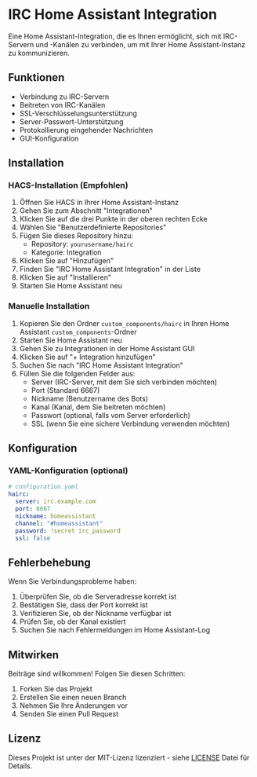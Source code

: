 # IRC Home Assistant Integration

Eine Home Assistant-Integration, die es Ihnen ermöglicht, sich mit IRC-Servern und -Kanälen zu verbinden, um mit Ihrer Home Assistant-Instanz zu kommunizieren.

## Funktionen

- Verbindung zu IRC-Servern
- Beitreten von IRC-Kanälen
- SSL-Verschlüsselungsunterstützung
- Server-Passwort-Unterstützung
- Protokollierung eingehender Nachrichten
- GUI-Konfiguration

## Installation

### HACS-Installation (Empfohlen)

1. Öffnen Sie HACS in Ihrer Home Assistant-Instanz
2. Gehen Sie zum Abschnitt "Integrationen"
3. Klicken Sie auf die drei Punkte in der oberen rechten Ecke
4. Wählen Sie "Benutzerdefinierte Repositories"
5. Fügen Sie dieses Repository hinzu:
   - Repository: `yourusername/hairc`
   - Kategorie: Integration
6. Klicken Sie auf "Hinzufügen"
7. Finden Sie "IRC Home Assistant Integration" in der Liste
8. Klicken Sie auf "Installieren"
9. Starten Sie Home Assistant neu

### Manuelle Installation

1. Kopieren Sie den Ordner `custom_components/hairc` in Ihren Home Assistant `custom_components`-Ordner
2. Starten Sie Home Assistant neu
3. Gehen Sie zu Integrationen in der Home Assistant GUI
4. Klicken Sie auf "+ Integration hinzufügen"
5. Suchen Sie nach "IRC Home Assistant Integration"
6. Füllen Sie die folgenden Felder aus:
   - Server (IRC-Server, mit dem Sie sich verbinden möchten)
   - Port (Standard 6667)
   - Nickname (Benutzername des Bots)
   - Kanal (Kanal, dem Sie beitreten möchten)
   - Passwort (optional, falls vom Server erforderlich)
   - SSL (wenn Sie eine sichere Verbindung verwenden möchten)

## Konfiguration

### YAML-Konfiguration (optional)

```yaml
# configuration.yaml
hairc:
  server: irc.example.com
  port: 6667
  nickname: homeassistant
  channel: "#homeassistant"
  password: !secret irc_password
  ssl: false
```

## Fehlerbehebung

Wenn Sie Verbindungsprobleme haben:

1. Überprüfen Sie, ob die Serveradresse korrekt ist
2. Bestätigen Sie, dass der Port korrekt ist
3. Verifizieren Sie, ob der Nickname verfügbar ist
4. Prüfen Sie, ob der Kanal existiert
5. Suchen Sie nach Fehlermeldungen im Home Assistant-Log

## Mitwirken

Beiträge sind willkommen! Folgen Sie diesen Schritten:

1. Forken Sie das Projekt
2. Erstellen Sie einen neuen Branch
3. Nehmen Sie Ihre Änderungen vor
4. Senden Sie einen Pull Request

## Lizenz

Dieses Projekt ist unter der MIT-Lizenz lizenziert - siehe [LICENSE](LICENSE) Datei für Details. 